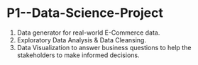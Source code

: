 # P1--Data-Science-Project
1. Data generator for real-world  E-Commerce data.
2. Exploratory Data Analysis & Data Cleansing.
3. Data Visualization to answer business questions to help the stakeholders to make informed decisions.
